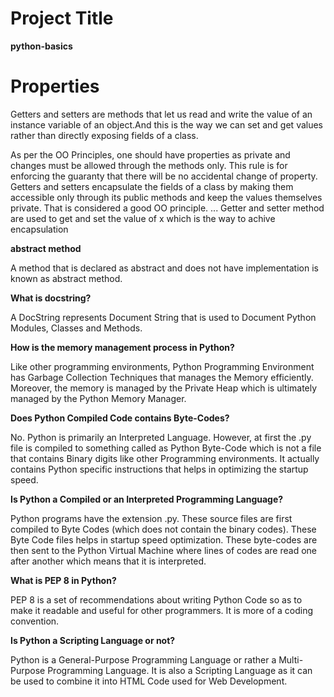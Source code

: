 # Project Title
**python-basics**

# Properties
  Getters and setters are methods that let us read and write the value of an instance variable of an object.And this is the way we can set and get values rather than directly exposing fields of a class.

  As per the OO Principles, one should have properties as private and changes must be allowed through the   methods only. This rule is for enforcing the guaranty that there will be no accidental change of property. 
  Getters and setters encapsulate the fields of a class by making them accessible only through its public methods and keep the values themselves private. That is considered a good OO principle. ... Getter and setter method are used to get and set the value of x which is the way to achive encapsulation


**abstract method**

A method that is declared as abstract and does not have implementation is known as abstract method.

**What is docstring?**

A DocString represents Document String that is used to Document Python Modules, Classes and Methods.


**How is the memory management process in Python?**

Like other programming environments, Python Programming Environment has Garbage Collection Techniques that manages the Memory efficiently. Moreover, the memory is managed by the Private Heap which is ultimately managed by the Python Memory Manager.


**Does Python Compiled Code contains Byte-Codes?**

No. Python is primarily an Interpreted Language. However, at first the .py file is compiled to something called as Python Byte-Code which is not a file that contains Binary digits like other Programming environments. It actually contains Python specific instructions that helps in optimizing the startup speed.

**Is Python a Compiled or an Interpreted Programming Language?**

Python programs have the extension .py. These source files are first compiled to Byte Codes (which does not contain the binary codes). These Byte Code files helps in startup speed optimization. These byte-codes are then sent to the Python Virtual Machine where lines of codes are read one after another which means that it is interpreted.

**What is PEP 8 in Python?**

PEP 8 is a set of recommendations about writing Python Code so as to make it readable and useful for other programmers. It is more of a coding convention.


**Is Python a Scripting Language or not?**

Python is a General-Purpose Programming Language or rather a Multi-Purpose Programming Language. It is also a Scripting Language as it can be used to combine it into HTML Code used for Web Development.
